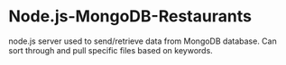# Node.js-MongoDB-Restaurants

node.js server used to send/retrieve data from MongoDB database. Can sort through and pull specific files based on keywords.
